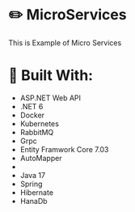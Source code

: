 # :pencil2: MicroServices
This is Example of Micro Services

# :hammer: Built With:
* ASP.NET Web API
* .NET 6
* Docker
* Kubernetes
* RabbitMQ
* Grpc
* Entity Framwork Core 7.03
* AutoMapper
* 
* Java 17
* Spring
* Hibernate
* HanaDb

